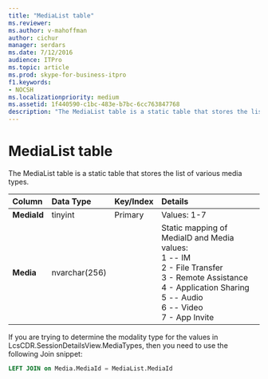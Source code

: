 ```yaml
---
title: "MediaList table"
ms.reviewer: 
ms.author: v-mahoffman
author: cichur
manager: serdars
ms.date: 7/12/2016
audience: ITPro
ms.topic: article
ms.prod: skype-for-business-itpro
f1.keywords:
- NOCSH
ms.localizationpriority: medium
ms.assetid: 1f440590-c1bc-483e-b7bc-6cc763847768
description: "The MediaList table is a static table that stores the list of various media types."
---
```


# MediaList table
 
The MediaList table is a static table that stores the list of various media types.
  
|**Column**|**Data Type**|**Key/Index**|**Details**|
|:-----|:-----|:-----|:-----|
|**MediaId** <br/> |tinyint  <br/> |Primary  <br/> |Values: 1-7  <br/> |
|**Media** <br/> |nvarchar(256)  <br/> || Static mapping of MediaID and Media values: <br/>  1 -- IM <br/>  2 - File Transfer <br/>  3 - Remote Assistance <br/>  4 - Application Sharing <br/>  5 -- Audio <br/>  6 -- Video <br/>  7 - App Invite <br/> |
   
If you are trying to determine the modality type for the values in LcsCDR.SessionDetailsView.MediaTypes, then you need to use the following Join snippet: 
  
```SQL
LEFT JOIN on Media.MediaId = MediaList.MediaId
```
